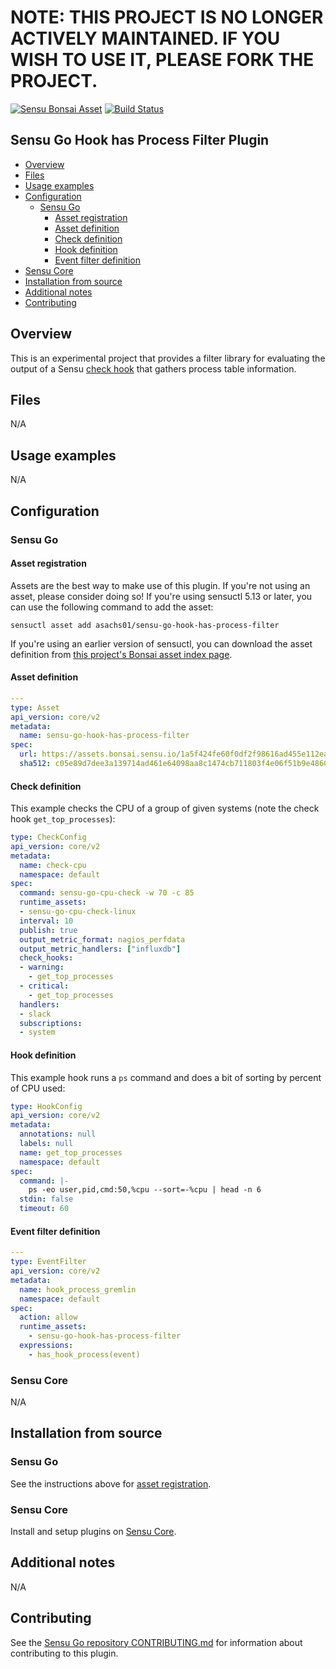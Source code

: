 # NOTE: THIS PROJECT IS NO LONGER ACTIVELY MAINTAINED. IF YOU WISH TO USE IT, PLEASE FORK THE PROJECT.

[![Sensu Bonsai Asset](https://img.shields.io/badge/Bonsai-Download%20Me-brightgreen.svg?colorB=89C967&logo=sensu)](https://bonsai.sensu.io/assets/asachs01/sensu-go-hook-has-process-filter)
[![Build Status](https://travis-ci.org/asachs01/sensu-go-hook-has-process-filter.svg?branch=master)](https://travis-ci.org/asachs01/sensu-go-hook-has-process-filter)

## Sensu Go Hook has Process Filter Plugin

- [Overview](#overview)
- [Files](#files)
- [Usage examples](#usage-examples)
- [Configuration](#configuration)
  - [Sensu Go](#sensu-go)
    - [Asset registration](#asset-registration)
    - [Asset definition](#asset-definition)
    - [Check definition](#check-definition)
    - [Hook definition](#hook-definition)
    - [Event filter definition](#event-filter-definition)
- [Sensu Core](#sensu-core)
- [Installation from source](#installation-from-source)
- [Additional notes](#additional-notes)
- [Contributing](#contributing)

## Overview

This is an experimental project that provides a filter library for evaluating the output of a Sensu [check hook][1] that gathers process table information.

## Files

N/A

## Usage examples

N/A

## Configuration
### Sensu Go
#### Asset registration

Assets are the best way to make use of this plugin. If you're not using an asset, please consider doing so! If you're using sensuctl 5.13 or later, you can use the following command to add the asset: 

`sensuctl asset add asachs01/sensu-go-hook-has-process-filter`

If you're using an earlier version of sensuctl, you can download the asset definition from [this project's Bonsai asset index page][2].

#### Asset definition

```yaml
---
type: Asset
api_version: core/v2
metadata:
  name: sensu-go-hook-has-process-filter
spec:
  url: https://assets.bonsai.sensu.io/1a5f424fe60f0df2f98616ad455e112ea222086f/sensu-go-hook-has-process-filter_0.0.3.tar.gz
  sha512: c05e89d7dee3a139714ad461e64098aa8c1474cb711803f4e06f51b9e4860c3ee0c55e14847503bdb91b24b85db8079025df35587f6b8cb678e14464595e0b42
```

#### Check definition

This example checks the CPU of a group of given systems (note the check hook `get_top_processes`):

```yaml
type: CheckConfig
api_version: core/v2
metadata:
  name: check-cpu
  namespace: default
spec:
  command: sensu-go-cpu-check -w 70 -c 85
  runtime_assets:
  - sensu-go-cpu-check-linux
  interval: 10
  publish: true
  output_metric_format: nagios_perfdata
  output_metric_handlers: ["influxdb"]
  check_hooks:
  - warning:
    - get_top_processes
  - critical:
    - get_top_processes
  handlers:
  - slack
  subscriptions:
  - system
```

#### Hook definition

This example hook runs a `ps` command and does a bit of sorting by percent of CPU used:

```yaml
type: HookConfig
api_version: core/v2
metadata:
  annotations: null
  labels: null
  name: get_top_processes
  namespace: default
spec:
  command: |-
    ps -eo user,pid,cmd:50,%cpu --sort=-%cpu | head -n 6
  stdin: false
  timeout: 60
```

#### Event filter definition

```yaml
---
type: EventFilter
api_version: core/v2
metadata:
  name: hook_process_gremlin
  namespace: default
spec:
  action: allow
  runtime_assets:
    - sensu-go-hook-has-process-filter
  expressions:
    - has_hook_process(event)
```

### Sensu Core

N/A

## Installation from source

### Sensu Go

See the instructions above for [asset registration](#asset-registration).

### Sensu Core

Install and setup plugins on [Sensu Core](https://docs.sensu.io/sensu-core/latest/installation/installing-plugins/).

## Additional notes

N/A

## Contributing

See the [Sensu Go repository CONTRIBUTING.md][3] for information about contributing to this plugin. 

[1]: https://docs.sensu.io/sensu-go/latest/reference/hooks/
[2]: https://bonsai.sensu.io/assets/asachs01/sensu-go-hook-has-process-filter
[3]: https://github.com/sensu/sensu-go/blob/master/CONTRIBUTING.md
